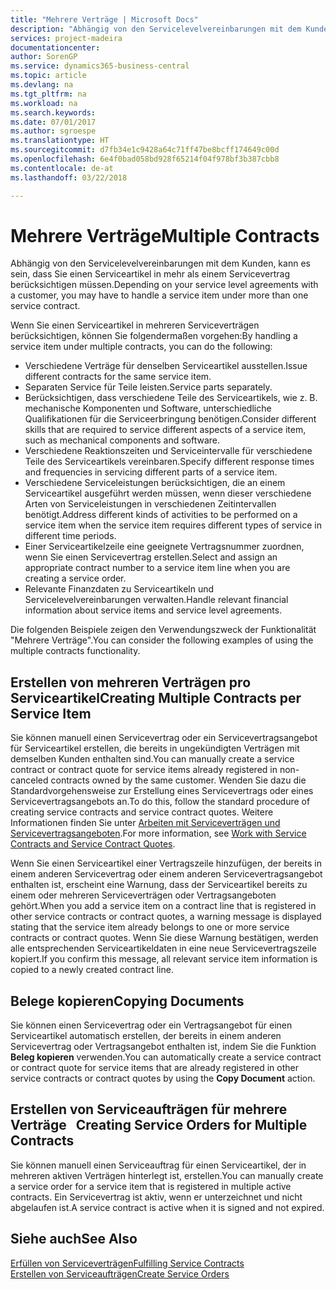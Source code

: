 ```yaml
---
title: "Mehrere Verträge | Microsoft Docs"
description: "Abhängig von den Servicelevelvereinbarungen mit dem Kunden, kann es sein, dass Sie einen Serviceartikel in mehr als einem Servicevertrag berücksichtigen müssen."
services: project-madeira
documentationcenter: 
author: SorenGP
ms.service: dynamics365-business-central
ms.topic: article
ms.devlang: na
ms.tgt_pltfrm: na
ms.workload: na
ms.search.keywords: 
ms.date: 07/01/2017
ms.author: sgroespe
ms.translationtype: HT
ms.sourcegitcommit: d7fb34e1c9428a64c71ff47be8bcff174649c00d
ms.openlocfilehash: 6e4f0bad058bd928f65214f04f978bf3b387cbb8
ms.contentlocale: de-at
ms.lasthandoff: 03/22/2018

---
```

# <a name="multiple-contracts"></a><span data-ttu-id="683fa-103">Mehrere Verträge</span><span class="sxs-lookup"><span data-stu-id="683fa-103">Multiple Contracts</span></span>
<span data-ttu-id="683fa-104">Abhängig von den Servicelevelvereinbarungen mit dem Kunden, kann es sein, dass Sie einen Serviceartikel in mehr als einem Servicevertrag berücksichtigen müssen.</span><span class="sxs-lookup"><span data-stu-id="683fa-104">Depending on your service level agreements with a customer, you may have to handle a service item under more than one service contract.</span></span>  
  
<span data-ttu-id="683fa-105">Wenn Sie einen Serviceartikel in mehreren Serviceverträgen berücksichtigen, können Sie folgendermaßen vorgehen:</span><span class="sxs-lookup"><span data-stu-id="683fa-105">By handling a service item under multiple contracts, you can do the following:</span></span>  
  
* <span data-ttu-id="683fa-106">Verschiedene Verträge für denselben Serviceartikel ausstellen.</span><span class="sxs-lookup"><span data-stu-id="683fa-106">Issue different contracts for the same service item.</span></span>  
* <span data-ttu-id="683fa-107">Separaten Service für Teile leisten.</span><span class="sxs-lookup"><span data-stu-id="683fa-107">Service parts separately.</span></span>  
* <span data-ttu-id="683fa-108">Berücksichtigen, dass verschiedene Teile des Serviceartikels, wie z. B. mechanische Komponenten und Software, unterschiedliche Qualifikationen für die Serviceerbringung benötigen.</span><span class="sxs-lookup"><span data-stu-id="683fa-108">Consider different skills that are required to service different aspects of a service item, such as mechanical components and software.</span></span>  
* <span data-ttu-id="683fa-109">Verschiedene Reaktionszeiten und Serviceintervalle für verschiedene Teile des Serviceartikels vereinbaren.</span><span class="sxs-lookup"><span data-stu-id="683fa-109">Specify different response times and frequencies in servicing different parts of a service item.</span></span>  
* <span data-ttu-id="683fa-110">Verschiedene Serviceleistungen berücksichtigen, die an einem Serviceartikel ausgeführt werden müssen, wenn dieser verschiedene Arten von Serviceleistungen in verschiedenen Zeitintervallen benötigt.</span><span class="sxs-lookup"><span data-stu-id="683fa-110">Address different kinds of activities to be performed on a service item when the service item requires different types of service in different time periods.</span></span>  
* <span data-ttu-id="683fa-111">Einer Serviceartikelzeile eine geeignete Vertragsnummer zuordnen, wenn Sie einen Servicevertrag erstellen.</span><span class="sxs-lookup"><span data-stu-id="683fa-111">Select and assign an appropriate contract number to a service item line when you are creating a service order.</span></span>  
* <span data-ttu-id="683fa-112">Relevante Finanzdaten zu Serviceartikeln und Servicelevelvereinbarungen verwalten.</span><span class="sxs-lookup"><span data-stu-id="683fa-112">Handle relevant financial information about service items and service level agreements.</span></span>  
  
<span data-ttu-id="683fa-113">Die folgenden Beispiele zeigen den Verwendungszweck der Funktionalität "Mehrere Verträge".</span><span class="sxs-lookup"><span data-stu-id="683fa-113">You can consider the following examples of using the multiple contracts functionality.</span></span>  
  
## <a name="creating-multiple-contracts-per-service-item"></a><span data-ttu-id="683fa-114">Erstellen von mehreren Verträgen pro Serviceartikel</span><span class="sxs-lookup"><span data-stu-id="683fa-114">Creating Multiple Contracts per Service Item</span></span>  
<span data-ttu-id="683fa-115">Sie können manuell einen Servicevertrag oder ein Servicevertragsangebot für Serviceartikel erstellen, die bereits in ungekündigten Verträgen mit demselben Kunden enthalten sind.</span><span class="sxs-lookup"><span data-stu-id="683fa-115">You can manually create a service contract or contract quote for service items already registered in non-canceled contracts owned by the same customer.</span></span> <span data-ttu-id="683fa-116">Wenden Sie dazu die Standardvorgehensweise zur Erstellung eines Servicevertrags oder eines Servicevertragsangebots an.</span><span class="sxs-lookup"><span data-stu-id="683fa-116">To do this, follow the standard procedure of creating service contracts and service contract quotes.</span></span> <span data-ttu-id="683fa-117">Weitere Informationen finden Sie unter [Arbeiten mit Serviceverträgen und Servicevertragsangeboten](service-how-to-create-service-contracts-and-service-contract-quotes.md).</span><span class="sxs-lookup"><span data-stu-id="683fa-117">For more information, see [Work with Service Contracts and Service Contract Quotes](service-how-to-create-service-contracts-and-service-contract-quotes.md).</span></span>  
  
<span data-ttu-id="683fa-118">Wenn Sie einen Serviceartikel einer Vertragszeile hinzufügen, der bereits in einem anderen Servicevertrag oder einem anderen Servicevertragsangebot enthalten ist, erscheint eine Warnung, dass der Serviceartikel bereits zu einem oder mehreren Serviceverträgen oder Vertragsangeboten gehört.</span><span class="sxs-lookup"><span data-stu-id="683fa-118">When you add a service item on a contract line that is registered in other service contracts or contract quotes, a warning message is displayed stating that the service item already belongs to one or more service contracts or contract quotes.</span></span> <span data-ttu-id="683fa-119">Wenn Sie diese Warnung bestätigen, werden alle entsprechenden Serviceartikeldaten in eine neue Servicevertragszeile kopiert.</span><span class="sxs-lookup"><span data-stu-id="683fa-119">If you confirm this message, all relevant service item information is copied to a newly created contract line.</span></span>  
  
## <a name="copying-documents"></a><span data-ttu-id="683fa-120">Belege kopieren</span><span class="sxs-lookup"><span data-stu-id="683fa-120">Copying Documents</span></span>  
<span data-ttu-id="683fa-121">Sie können einen Servicevertrag oder ein Vertragsangebot für einen Serviceartikel automatisch erstellen, der bereits in einem anderen Servicevertrag oder Vertragsangebot enthalten ist, indem Sie die Funktion **Beleg kopieren** verwenden.</span><span class="sxs-lookup"><span data-stu-id="683fa-121">You can automatically create a service contract or contract quote for service items that are already registered in other service contracts or contract quotes by using the **Copy Document** action.</span></span>  
  
## <a name="creating-service-orders-for-multiple-contracts"></a><span data-ttu-id="683fa-122">Erstellen von Serviceaufträgen für mehrere Verträge   </span><span class="sxs-lookup"><span data-stu-id="683fa-122">Creating Service Orders for Multiple Contracts</span></span>  
<span data-ttu-id="683fa-123">Sie können manuell einen Serviceauftrag für einen Serviceartikel, der in mehreren aktiven Verträgen hinterlegt ist, erstellen.</span><span class="sxs-lookup"><span data-stu-id="683fa-123">You can manually create a service order for a service item that is registered in multiple active contracts.</span></span> <span data-ttu-id="683fa-124">Ein Servicevertrag ist aktiv, wenn er unterzeichnet und nicht abgelaufen ist.</span><span class="sxs-lookup"><span data-stu-id="683fa-124">A service contract is active when it is signed and not expired.</span></span>  
  
## <a name="see-also"></a><span data-ttu-id="683fa-125">Siehe auch</span><span class="sxs-lookup"><span data-stu-id="683fa-125">See Also</span></span>  
[<span data-ttu-id="683fa-126">Erfüllen von Serviceverträgen</span><span class="sxs-lookup"><span data-stu-id="683fa-126">Fulfilling Service Contracts</span></span>](service-fulfill-service-contracts.md)  
[<span data-ttu-id="683fa-127">Erstellen von Serviceaufträgen</span><span class="sxs-lookup"><span data-stu-id="683fa-127">Create Service Orders</span></span>](service-how-to-create-service-orders.md)  

